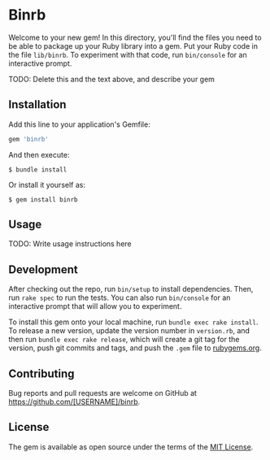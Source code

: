 # Binrb

Welcome to your new gem! In this directory, you'll find the files you need to be able to package up your Ruby library into a gem. Put your Ruby code in the file `lib/binrb`. To experiment with that code, run `bin/console` for an interactive prompt.

TODO: Delete this and the text above, and describe your gem

## Installation

Add this line to your application's Gemfile:

```ruby
gem 'binrb'
```

And then execute:

    $ bundle install

Or install it yourself as:

    $ gem install binrb

## Usage

TODO: Write usage instructions here

## Development

After checking out the repo, run `bin/setup` to install dependencies. Then, run `rake spec` to run the tests. You can also run `bin/console` for an interactive prompt that will allow you to experiment.

To install this gem onto your local machine, run `bundle exec rake install`. To release a new version, update the version number in `version.rb`, and then run `bundle exec rake release`, which will create a git tag for the version, push git commits and tags, and push the `.gem` file to [rubygems.org](https://rubygems.org).

## Contributing

Bug reports and pull requests are welcome on GitHub at https://github.com/[USERNAME]/binrb.


## License

The gem is available as open source under the terms of the [MIT License](https://opensource.org/licenses/MIT).
